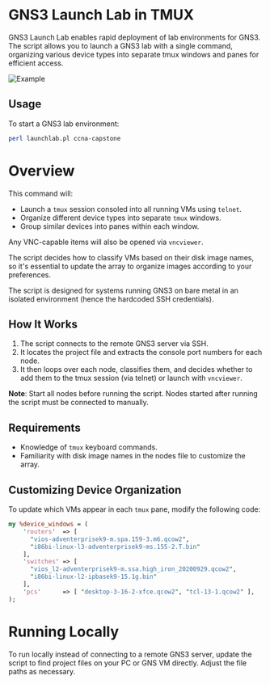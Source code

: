 # GNS3 Launch Lab in TMUX

GNS3 Launch Lab enables rapid deployment of lab environments for GNS3. The script allows you to launch a GNS3 lab with a single command, organizing various device types into separate tmux windows and panes for efficient access.

![Example](assets/gns3_launch_lab_example.gif)

## Usage

To start a GNS3 lab environment:

```bash
perl launchlab.pl ccna-capstone
```
# Overview

This command will:
- Launch a `tmux` session consoled into all running VMs using `telnet`.
- Organize different device types into separate `tmux` windows.
- Group similar devices into panes within each window.

Any VNC-capable items will also be opened via `vncviewer`.

The script decides how to classify VMs based on their disk image names, so it's essential to update the array to organize images according to your preferences.

The script is designed for systems running GNS3 on bare metal in an isolated environment (hence the hardcoded SSH credentials).

## How It Works

1. The script connects to the remote GNS3 server via SSH.
2. It locates the project file and extracts the console port numbers for each node.
3. It then loops over each node, classifies them, and decides whether to add them to the tmux session (via telnet) or launch with `vncviewer`.

**Note**: Start all nodes before running the script. Nodes started after running the script must be connected to manually.

## Requirements

- Knowledge of `tmux` keyboard commands.
- Familiarity with disk image names in the nodes file to customize the array.

## Customizing Device Organization

To update which VMs appear in each `tmux` pane, modify the following code:

```perl
my %device_windows = (
    'routers'  => [
      "vios-adventerprisek9-m.spa.159-3.m6.qcow2",
      "i86bi-linux-l3-adventerprisek9-ms.155-2.T.bin"
    ],
    'switches' => [
      "vios_l2-adventerprisek9-m.ssa.high_iron_20200929.qcow2",
      "i86bi-linux-l2-ipbasek9-15.1g.bin"
    ],
    'pcs'      => [ "desktop-3-16-2-xfce.qcow2", "tcl-13-1.qcow2" ],
);
```
# Running Locally

To run locally instead of connecting to a remote GNS3 server, update the script to find project files on your PC or GNS VM directly. Adjust the file paths as necessary.

